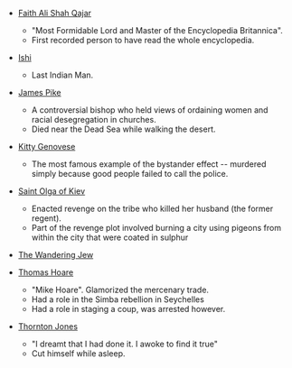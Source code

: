 
* [Faith Ali Shah Qajar](https://en.wikipedia.org/wiki/Fath-Ali_Shah_Qajar)
	* "Most Formidable Lord and Master of the Encyclopedia Britannica". 
	* First recorded person to have read the whole encyclopedia.

* [Ishi](https://en.wikipedia.org/wiki/Ishi)
	* Last Indian Man. 

* [James Pike](https://en.wikipedia.org/wiki/James_Pike) 
	* A controversial bishop who held views of ordaining women and racial desegregation in churches.
	* Died near the Dead Sea while walking the desert. 

* [Kitty Genovese](https://en.wikipedia.org/wiki/Murder_of_Kitty_Genovese)
	* The most famous example of the bystander effect -- murdered simply because good people failed to call the police. 

* [Saint Olga of Kiev](https://en.wikipedia.org/wiki/Olga_of_Kiev)
	* Enacted revenge on the tribe who killed her husband (the former regent). 
	* Part of the revenge plot involved  burning a city using pigeons from within the city that were coated in sulphur

* [The Wandering Jew](https://en.wikipedia.org/wiki/Wandering_Jew)

* [Thomas Hoare](https://en.wikipedia.org/wiki/Mad_Mike_Hoare)
	* "Mike Hoare". Glamorized the mercenary trade. 
	* Had a role in the Simba rebellion in Seychelles 
	* Had a role in staging a coup, was arrested however. 

* [Thornton Jones](https://en.wikipedia.org/wiki/List_of_unusual_deaths)
	* "I dreamt that I had done it. I awoke to find it true"
	* Cut himself while asleep. 